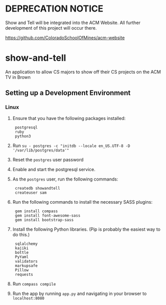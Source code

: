 # DEPRECATION NOTICE
Show and Tell will be integrated into the ACM Website. All further development
of this project will occur there.

<https://github.com/ColoradoSchoolOfMines/acm-website>

# show-and-tell
An application to allow CS majors to show off their CS projects on the ACM TV in Brown

## Setting up a Development Environment
### Linux
1. Ensure that you have the following packages installed:

        postgresql
        ruby
        python3

2. Run `su - postgres -c "initdb --locale en_US.UTF-8 -D '/var/lib/postgres/data'"`

3. Reset the `postgres` user password

4. Enable and start the postgresql service.

5. As the `postgres` user, run the following commands:

        createdb showandtell
        createuser sam

6. Run the following commands to install the necessary SASS plugins:

        gem install compass
        gem install font-awesome-sass
        gem install bootstrap-sass

7. Install the following Python libraries. (Pip is probably the easiest way to
   do this.)

        sqlalchemy
        kajiki
        bottle
        PyYaml
        validators
        markupsafe
        Pillow
        requests

8. Run `compass compile`

9. Run the app by running `app.py` and navigating in your browser to
   `localhost:8080`
